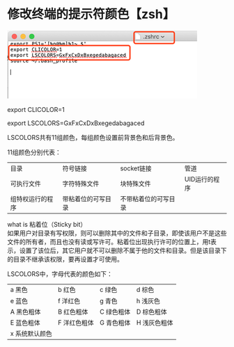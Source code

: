 # **修改终端的提示符颜色【zsh】**

![](/assets/macbook-终端-修改提示符颜色-1.png)

export CLICOLOR=1

export LSCOLORS=GxFxCxDxBxegedabagaced

LSCOLORS共有11组颜色，每组颜色设置前背景色和后背景色。

11组颜色分别代表：

|  |  |  |  |
| --- | --- | --- | --- |
| 目录 | 符号链接 | socket链接 | 管道 |
| 可执行文件 | 字符特殊文件 | 块特殊文件 | UID运行的程序 |
| 组特权运行的程序 | 带粘着位的可写目录 | 不带粘着位的可写目录 |  |

what is 粘着位（Sticky bit）  
如果用户对目录有写权限，则可以删除其中的文件和子目录，即使该用户不是这些文件的所有者，而且也没有读或写许可。粘着位出现执行许可的位置上，用t表示，设置了该位后，其它用户就不可以删除不属于他的文件和目录。但是该目录下的目录不继承该权限，要再设置才可使用。

LSCOLORS中，字母代表的颜色如下：

|  |  |  |  |
| --- | --- | --- | --- |
| a 黑色 | b 红色 | c 绿色 | d 棕色 |
| e 蓝色 | f 洋红色 | g 青色 | h 浅灰色 |
| A 黑色粗体 | B 红色粗体 | C 绿色粗体 | D 棕色粗体 |
| E 蓝色粗体 | F 洋红色粗体 | G 青色粗体 | H 浅灰色粗体 |
| x 系统默认颜色 |  |  |  |



